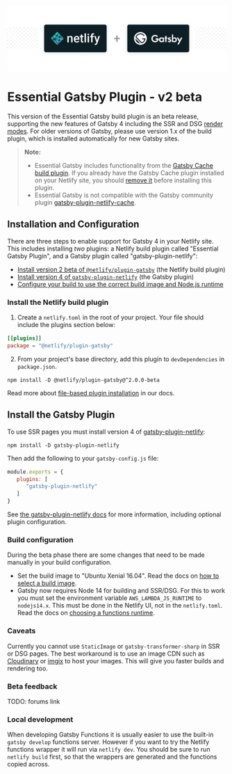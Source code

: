 ![Netlify Build plugin Gatsby – Run Gatsby seamlessly on Netlify](netlify-gatsby-plugin.png)

# Essential Gatsby Plugin - v2 beta

This version of the Essential Gatsby build plugin is an beta release, supporting the new features of Gatsby 4 including the SSR and DSG [render modes](https://www.gatsbyjs.com/docs/conceptual/rendering-options).
For older versions of Gatsby, please use version 1.x of the build plugin, which
is installed automatically for new Gatsby sites.

> **Note:**
>
> - Essential Gatsby includes functionality from the
>   [Gatsby Cache build plugin](https://github.com/jlengstorf/netlify-plugin-gatsby-cache).
>   If you already have the Gatsby Cache plugin installed on your Netlify site,
>   you should
>   [remove it](https://docs.netlify.com/configure-builds/build-plugins/#remove-a-plugin)
>   before installing this plugin.
> - Essential Gatsby is not compatible with the Gatsby community plugin
>   [gatsby-plugin-netlify-cache](https://www.gatsbyjs.com/plugins/gatsby-plugin-netlify-cache/).


## Installation and Configuration

<!-- All sites deployed to Netlify with Gatsby will automatically install this plugin
for a seamless experience.

This means that you don't have to do anything — just build and deploy your site
to Netlify as usual and we'll handle the rest.

You're able to
[remove the plugin](https://docs.netlify.com/configure-builds/build-plugins/#remove-a-plugin)
at any time by visiting the **Plugins** tab for your site in the Netlify UI. -->

There are three steps to enable support for Gatsby 4 in your Netlify site. This includes installing _two_ plugins: a Netlify build plugin called "Essential Gatsby Plugin", and a Gatsby plugin called "gatsby-plugin-netlify":

- [Install version 2 beta of `@netlify/plugin-gatsby`](#install-the-netlify-build-plugin) (the Netlify build plugin)
- [Install version 4 of `gatsby-plugin-netlify`](#install-the-gatsby-plugin) (the Gatsby plugin)
- [Configure your build to use the correct build image and Node.js runtime](#build-configuration)
### Install the Netlify build plugin

1. Create a `netlify.toml` in the root of your project. Your file should include
   the plugins section below:

```toml
[[plugins]]
package = "@netlify/plugin-gatsby"
```

2. From your project's base directory, add this plugin to `devDependencies` in
   `package.json`.

```shell
npm install -D @netlify/plugin-gatsby@^2.0.0-beta
```

Read more about
[file-based plugin installation](https://docs.netlify.com/configure-builds/build-plugins/#file-based-installation)
in our docs.

## Install the Gatsby Plugin
To use SSR pages you must install version 4 of [gatsby-plugin-netlify](https://www.gatsbyjs.org/plugins/gatsby-plugin-netlify/):

```shell
npm install -D gatsby-plugin-netlify
```

Then add the following to your `gatsby-config.js` file:

```js
module.exports = {
   plugins: [
      "gatsby-plugin-netlify"
   ]
}
```
See [the gatsby-plugin-netlify docs](https://www.gatsbyjs.org/plugins/gatsby-plugin-netlify/) for more information, including optional plugin configuration.
### Build configuration
During the beta phase there are some changes that need to be made manually in your build configuration. 

- Set the build image to "Ubuntu Xenial 16.04". Read the docs on [how to select a build image](https://docs.netlify.com/configure-builds/get-started/#build-image-selection).
- Gatsby now requires Node 14 for building and SSR/DSG. For this to work you must set the environment variable `AWS_LAMBDA_JS_RUNTIME` to `nodejs14.x`. This must be done in the Netlify UI, not in the `netlify.toml`. Read the docs on [choosing a functions runtime](https://docs.netlify.com/functions/build-with-javascript/#runtime-settings).

### Caveats
Currently you cannot use `StaticImage` or `gatsby-transformer-sharp` in SSR or DSG pages. The best workaround is to use an image CDN such as [Cloudinary](https://www.gatsbyjs.com/docs/how-to/images-and-media/using-cloudinary-image-service/) or [imgix](https://github.com/imgix/gatsby) to host your images. This will give you faster builds and rendering too. 

### Beta feedback
TODO: forums link

### Local development

When developing Gatsby Functions it is usually easier to use the built-in
`gatsby develop` functions server. However if you want to try the Netlify
functions wrapper it will run via `netlify dev`. You should be sure to
run `netlify build` first, so that the wrappers are generated and the functions
copied across.
